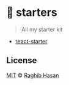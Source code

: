 # 🍴 starters

> All my starter kit

* [react-starter](https://github.com/ragmha/react-starter)

## License
[MIT](./license) © [Raghib Hasan](http://raghibm.com/)

